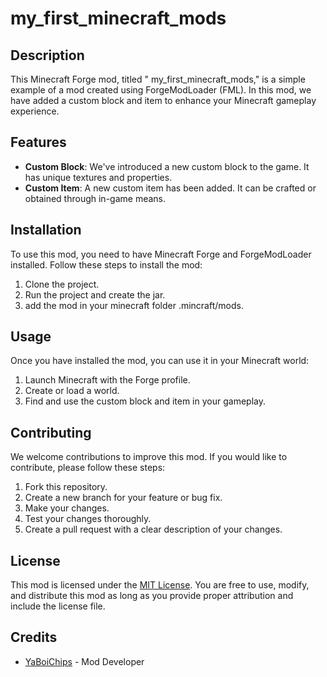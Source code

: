 # my_first_minecraft_mods

## Description

This Minecraft Forge mod, titled " my_first_minecraft_mods," is a simple example of a mod created using ForgeModLoader (FML). In this mod, we have added a custom block and item to enhance your Minecraft gameplay experience.

## Features

- **Custom Block**: We've introduced a new custom block to the game. It has unique textures and properties.
- **Custom Item**: A new custom item has been added. It can be crafted or obtained through in-game means.

## Installation

To use this mod, you need to have Minecraft Forge and ForgeModLoader installed. Follow these steps to install the mod:

1. Clone the project.
2. Run the project and create the jar.
3. add the mod in your minecraft folder .mincraft/mods.

## Usage

Once you have installed the mod, you can use it in your Minecraft world:

1. Launch Minecraft with the Forge profile.
2. Create or load a world.
3. Find and use the custom block and item in your gameplay.

## Contributing

We welcome contributions to improve this mod. If you would like to contribute, please follow these steps:

1. Fork this repository.
2. Create a new branch for your feature or bug fix.
3. Make your changes.
4. Test your changes thoroughly.
5. Create a pull request with a clear description of your changes.

## License

This mod is licensed under the [MIT License](LICENSE). You are free to use, modify, and distribute this mod as long as you provide proper attribution and include the license file.

## Credits

- [YaBoiChips](https://www.youtube.com/@YaBoiChips/videos) - Mod Developer
